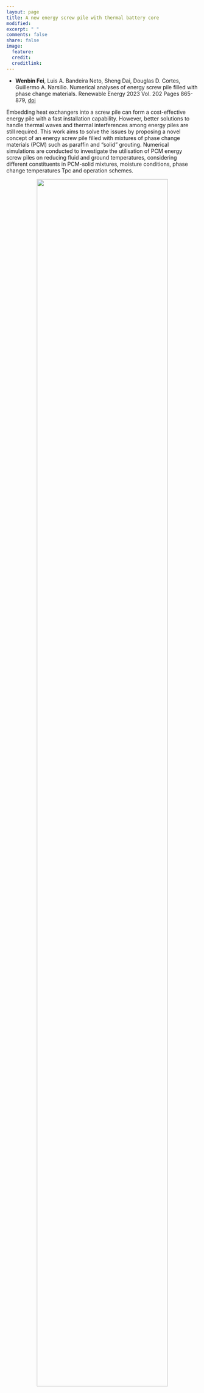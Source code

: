 ```yaml
---
layout: page
title: A new energy screw pile with thermal battery core
modified: 
excerpt: " "
comments: false
share: false
image:
  feature: 
  credit: 
  creditlink: 
---
```


- **Wenbin Fei**, Luis A. Bandeira Neto, Sheng Dai, Douglas D. Cortes, Guillermo A. Narsilio. Numerical analyses of energy screw pile filled with phase change materials. Renewable Energy 2023 Vol. 202 Pages 865-879, [doi](https://doi.org/10.1016/j.renene.2022.12.008)

Embedding heat exchangers into a screw pile can form a cost-effective energy pile with a fast installation capability. However, better solutions to handle thermal waves and thermal interferences among energy piles are still required. This work aims to solve the issues by proposing a novel concept of an energy screw pile filled with mixtures of phase change materials (PCM) such as paraffin and “solid” grouting. Numerical simulations are conducted to investigate the utilisation of PCM energy screw piles on reducing fluid and ground temperatures, considering different constituents in PCM-solid mixtures, moisture conditions, phase change temperatures Tpc and operation schemes. 

<figure align="center"> 
<img src="/images/energy-screw-pile_Page_1.jpg" width='90%'/><br>
</figure> 

<figure align="center"> 
<img src="/images/energy-screw-pile_Page_2.jpg" width='70%'/><br>
</figure> 

<figure align="center"> 
<img src="/images/energy-screw-pile_Page_3.jpg" width='70%'/><br>
</figure> 

<figure align="center"> 
<img src="/images/energy-screw-pile_Page_4.jpg" width='70%'/><br>
</figure> 

<figure align="center"> 
<img src="/images/energy-screw-pile_Page_5.jpg" width='70%'/><br>
</figure> 

